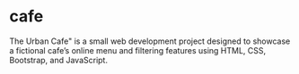 # cafe
The Urban Cafe" is a small web development project designed to showcase a fictional cafe’s online menu and filtering features using HTML, CSS, Bootstrap, and JavaScript.
